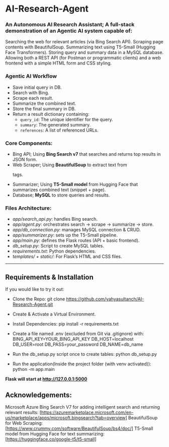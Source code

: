 # AI-Research-Agent

### An Autonomous AI Research Assistant; A full-stack demonstration of an Agentic AI system capable of:

Searching the web for relevant articles (via Bing Search API).
Scraping page contents with BeautifulSoup.
Summarizing text using T5-Small (Hugging Face Transformers).
Storing query and summary data in a MySQL database.
Allowing both a REST API (for Postman or programmatic clients) and a web frontend with a simple HTML form and CSS styling.


### Agentic AI Workflow

- Save initial query in DB.
- Search with Bing.
- Scrape each result.
- Summarize the combined text.
- Store the final summary in DB.
- Return a result dictionary containing:
   - `query_id`: The unique identifier for the query.
   - `summary`: The generated summary.
   - `references`: A list of referenced URLs.


### Core Components:

- Bing API; Using **Bing Search v7** that searches and returns top results in JSON form.
- Web Scraper; Using **BeautifulSoup** to extract text from <p> tags. 
- Summarizer; Using **T5-Small model** from Hugging Face that summarizes combined text (snippet + page).
- Database; **MySQL** to store queries and results.


### Files Architecture:

- *app/search_api.py*: handles Bing search.
- *app/agent.py*: orchestrates search → scrape → summarize → store.
- *app/db_connection.py*: manages MySQL connection & CRUD.
- *app/summarizer.py*: sets up the T5-Small pipeline.
- *app/main.py*: defines the Flask routes (API + basic frontend).
- *db_setup.py*: Script to create MySQL tables.
- *requirements.txt*: Python dependencies.
- *templates/ + static/*: For Flask’s HTML and CSS files.

---

## Requirements & Installation

If you would like to try it out:
- Clone the Repo:
git clone https://github.com/yahyasultanch/AI-Research-Agent.git

- Create & Activate a Virtual Environment.

- Install Dependencies:
pip install -r requirements.txt

- Create a file named .env (excluded from Git via .gitignore) with:
BING_API_KEY=YOUR_BING_API_KEY
DB_HOST=localhost
DB_USER=root
DB_PASS=your_password
DB_NAME=db_name

- Run the db_setup.py script once to create tables:
python db_setup.py

- Run the application(Inside the project folder (with venv activated)):
python -m app.main

**Flask will start at http://127.0.0.1:5000**

## Acknowledgements:
Microsoft Azure Bing Search V7 for adding intelligent search and returning relevant results: [https://azuremarketplace.microsoft.com/en-us/marketplace/apps/microsoft.bingsearch?tab=overview]
BeautifulSoup for Web Scraping: [https://www.crummy.com/software/BeautifulSoup/bs4/doc/]
T5-Small model from Hugging Face for text summarizing: [https://huggingface.co/google-t5/t5-small]
